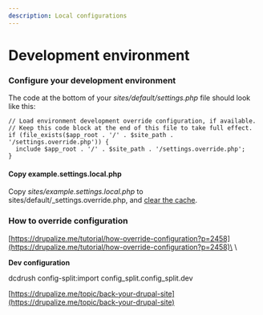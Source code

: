 ```yaml
---
description: Local configurations
---
```


# Development environment

### Configure your development environment

The code at the bottom of your _sites/default/settings.php_ file should look like this:

```
// Load environment development override configuration, if available.
// Keep this code block at the end of this file to take full effect.
if (file_exists($app_root . '/' . $site_path . '/settings.override.php')) {
  include $app_root . '/' . $site_path . '/settings.override.php';
}
```

#### Copy example.settings.local.php

Copy _sites/example.settings.local.php_ to sites/default/\_settings.override.php, and [clear the cache](https://drupalize.me/tutorial/clear-drupals-cache).

### How to override configuration

[https://drupalize.me/tutorial/how-override-configuration?p=2458](https://drupalize.me/tutorial/how-override-configuration?p=2458)\
\


**Dev configuration**

dcdrush config-split:import config\_split.config\_split.dev

[https://drupalize.me/topic/back-your-drupal-site](https://drupalize.me/topic/back-your-drupal-site)
